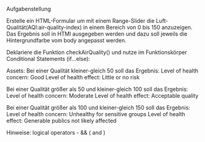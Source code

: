 Aufgabenstellung

Erstelle ein HTML-Formular um mit einem Range-Slider die Luft-Qualität(AQI:air-quality-index) in einem Bereich von 0 bis 150 anzuzeigen.
Das Ergebnis soll in HTMl ausgegeben werden und dazu soll jeweils die Hintergrundfarbe vom body angepasst werden.

Deklariere die Funktion checkAirQuality() und nutze im Funktionskörper Conditional Statements (if...else):

Assets:
Bei einer Qualität kleiner-gleich 50 soll das Ergebnis:
Level of health concern: Good 
Level of health effect: Little or no risk

Bei einer Qualität größer als 50 und kleiner-gleich 100 soll das Ergebnis:
Level of health concern: Moderate 
Level of health effect: Acceptable quality

Bei einer Qualität größer als 100 und kleiner-gleich 150 soll das Ergebnis: 
Level of health concern: Unhealthy for sensitive groups 
Level of health effect: Generable publics not likely affected

Hinweise:
logical operators - && ( and )
